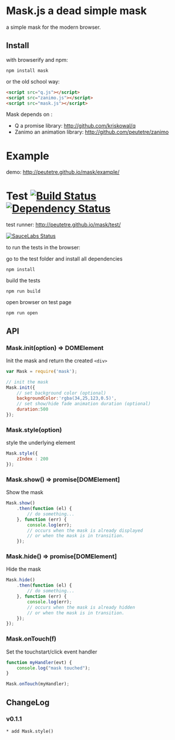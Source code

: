 # Mask.js a dead simple mask

a simple mask for the modern browser.

## Install

with browserify and npm:

```
npm install mask
```

or the old school way:

``` html
<script src="q.js"></script>
<script src="zanimo.js"></script>
<script src="mask.js"></script>
```

Mask depends on :

* Q a promise library: http://github.com/kriskowal/q
* Zanimo an animation library: http://github.com/peutetre/zanimo

# Example

demo: http://peutetre.github.io/mask/example/

# Test [![Build Status](https://secure.travis-ci.org/peutetre/mask.png)](http://travis-ci.org/peutetre/mask) [![Dependency Status](https://gemnasium.com/peutetre/mask.png)](https://gemnasium.com/peutetre/mask)

test runner: http://peutetre.github.io/mask/test/

[![SauceLabs Status](https://saucelabs.com/browser-matrix/mask.svg)](https://saucelabs.com/u/mask)

to run the tests in the browser:

go to the test folder and install all dependencies

```
npm install
```

build the tests

```
npm run build
```

open browser on test page

```
npm run open
```

## API

### Mask.init(option) => DOMElement

Init the mask and return the created `<div>`

``` javaScript
var Mask = require('mask');

// init the mask
Mask.init({
    // set background color (optional)
    backgroundColor:'rgba(34,25,123,0.5)',
    // set show/hide fade animation duration (optional)
    duration:500
});
```

### Mask.style(option)

style the underlying element

``` javaScript
Mask.style({
    zIndex : 200
});
```

### Mask.show() => promise[DOMElement]

Show the mask

``` javaScript
Mask.show()
    .then(function (el) {
        // do something...
    }, function (err) {
        console.log(err);
        // occurs when the mask is already displayed
        // or when the mask is in transition.
    });
```

### Mask.hide() => promise[DOMElement]

Hide the mask

``` javaScript
Mask.hide()
    .then(function (el) {
        // do something...
    }, function (err) {
        console.log(err);
        // occurs when the mask is already hidden
        // or when the mask is in transition.
    });
});
```

### Mask.onTouch(f)

Set the touchstart/click event handler

``` javaScript
function myHandler(evt) {
    console.log("mask touched");
}

Mask.onTouch(myHandler);
```

## ChangeLog

### v0.1.1
    * add Mask.style()
